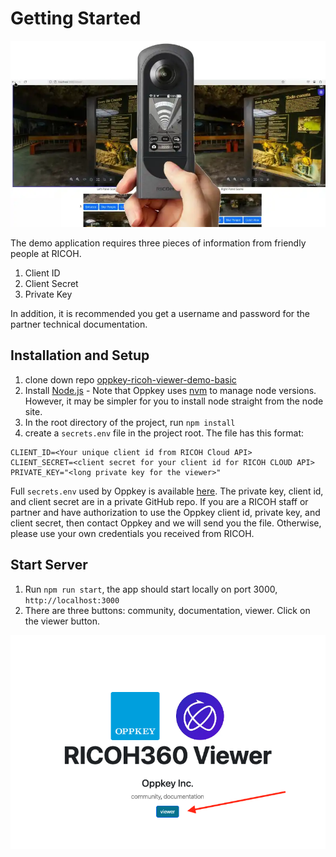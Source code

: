 # Getting Started

![main splash screen](images/home/viewer_splash.webp)

The demo application requires  three pieces of information from friendly people at
RICOH.

1. Client ID
2. Client Secret
3. Private Key

In addition, it is recommended you get a username and
password for the partner technical documentation.

## Installation and Setup

1. clone down repo [oppkey-ricoh-viewer-demo-basic](https://github.com/codetricity/oppkey-ricoh-viewer-demo-basic)
1. Install [Node.js](https://nodejs.org/en) - Note that Oppkey uses [nvm](https://github.com/nvm-sh/nvm) to manage node versions.  However, it may be simpler for you to install node straight from the node site.
1. In the root directory of the project, run `npm install`
1. create a `secrets.env` file in the project root. The file has this format:

```text
CLIENT_ID=<Your unique client id from RICOH Cloud API>
CLIENT_SECRET=<client secret for your client id for RICOH CLOUD API>
PRIVATE_KEY="<long private key for the viewer>"
```

Full `secrets.env` used by Oppkey is available [here](https://github.com/codetricity/oppkey-ricoh-viewer-credentials/blob/main/README.md). The
private key, client id, and client secret are in a private GitHub repo. If you are a RICOH staff or partner and have authorization to use the Oppkey client id, private key, and client secret, then contact Oppkey and we will send you the file. Otherwise, please use your own credentials you received from RICOH.

## Start Server

1. Run `npm run start`, the app should start locally on port 3000, `http://localhost:3000`
1. There are three buttons: community, documentation, viewer.  Click on the viewer button.

![login screen](images/home/login_screen2.png)
